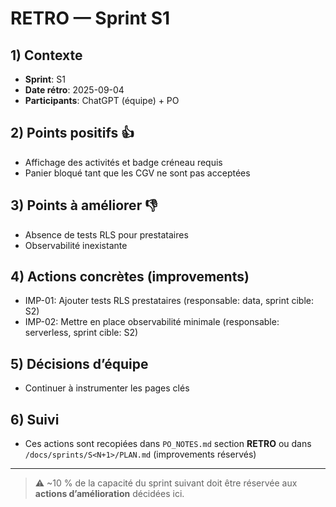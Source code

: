 # RETRO — Sprint S1

## 1) Contexte

- **Sprint**: S1
- **Date rétro**: 2025-09-04
- **Participants**: ChatGPT (équipe) + PO

## 2) Points positifs 👍

- Affichage des activités et badge créneau requis
- Panier bloqué tant que les CGV ne sont pas acceptées

## 3) Points à améliorer 👎

- Absence de tests RLS pour prestataires
- Observabilité inexistante

## 4) Actions concrètes (improvements)

- IMP-01: Ajouter tests RLS prestataires (responsable: data, sprint cible: S2)
- IMP-02: Mettre en place observabilité minimale (responsable: serverless, sprint cible: S2)

## 5) Décisions d’équipe

- Continuer à instrumenter les pages clés

## 6) Suivi

- Ces actions sont recopiées dans `PO_NOTES.md` section **RETRO** ou dans `/docs/sprints/S<N+1>/PLAN.md` (improvements réservés)

---

> ⚠️ \~10 % de la capacité du sprint suivant doit être réservée aux **actions d’amélioration** décidées ici.
